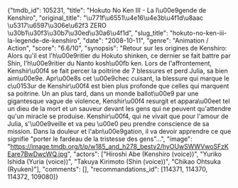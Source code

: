 {"tmdb_id": 105231, "title": "Hokuto No Ken III - La l\u00e9gende de Kenshiro", "original_title": "\u771f\u6551\u4e16\u4e3b\u4f1d\u8aac \u5317\u6597\u306e\u62f3 ZERO \u30b1\u30f3\u30b7\u30ed\u30a6\u4f1d", "slug_title": "hokuto-no-ken-iii-la-legende-de-kenshiro", "date": "2008-10-11", "genre": "Animation / Action", "score": "6.6/10", "synopsis": "Retour sur les origines de Kenshiro: Alors qu'il est l'h\u00e9ritier du Hokuto shinken, ce dernier se fait battre par Shin, l'h\u00e9ritier du Nanto kosh\u00fb ken. Lors de l'affrontement, Kenshir\u00f4 se fait percer la poitrine de 7 blessures et perd Julia, sa bien aim\u00e9e. Apr\u00e8s cet \u00e9chec cuisant, la blessure qui marque le c\u0153ur de Kenshir\u00f4 est bien plus profonde que celles qui marquent sa poitrine. Un an plus tard, dans un monde ballot\u00e9 par une gigantesque vague de violence, Kenshir\u00f4 resurgit et appara\u00eet tel un dieu de la mort et un sauveur devant les gens qui ne peuvent qu'attendre qu'un miracle se produise. Kenshir\u00f4, qui ne vivait que pour l'amour de Julia, s'\u00e9veille et va peu \u00e0 peu prendre conscience de sa mission. Dans la douleur et l'abn\u00e9gation, il va devoir apprendre ce que signifie \"porter le fardeau de la tristesse des gens\"...", "image": "https://image.tmdb.org/t/p/w185_and_h278_bestv2/hyOUwSWWVwoSFzKEare7BwDwcWQ.jpg", "actors": ["Hiroshi Abe (Kenshiro (voice))", "Yuriko Ishida (Yuria (voice))", "Takuya Kirimoto (Shin (voice))", "Chikao Ohtsuka (Ryuken)"], "comments": [], "recommandations_id": [114371, 114370, 114372, 109080]}